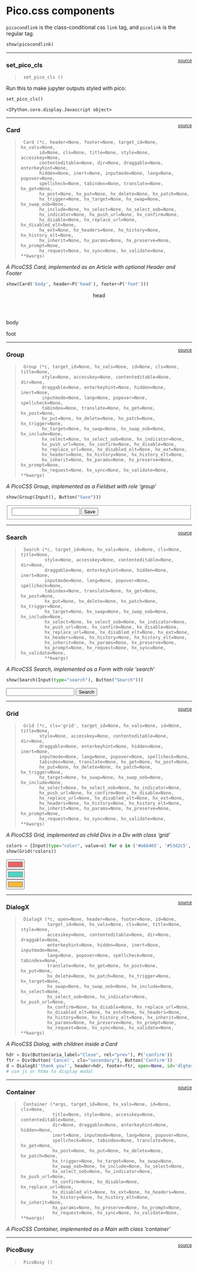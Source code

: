 # Pico.css components


<!-- WARNING: THIS FILE WAS AUTOGENERATED! DO NOT EDIT! -->

`picocondlink` is the class-conditional css `link` tag, and `picolink`
is the regular tag.

``` python
show(picocondlink)
```

<link rel="stylesheet" href="https://cdn.jsdelivr.net/npm/@picocss/pico@latest/css/pico.conditional.min.css">
&#10;<style>:root { --pico-font-size: 100%; }</style>

------------------------------------------------------------------------

<a
href="https://github.com/AnswerDotAI/fasthtml/blob/main/fasthtml/pico.py#L30"
target="_blank" style="float:right; font-size:smaller">source</a>

### set_pico_cls

>      set_pico_cls ()

Run this to make jupyter outputs styled with pico:

``` python
set_pico_cls()
```

    <IPython.core.display.Javascript object>

------------------------------------------------------------------------

<a
href="https://github.com/AnswerDotAI/fasthtml/blob/main/fasthtml/pico.py#L49"
target="_blank" style="float:right; font-size:smaller">source</a>

### Card

>      Card (*c, header=None, footer=None, target_id=None, hx_vals=None,
>            id=None, cls=None, title=None, style=None, accesskey=None,
>            contenteditable=None, dir=None, draggable=None, enterkeyhint=None,
>            hidden=None, inert=None, inputmode=None, lang=None, popover=None,
>            spellcheck=None, tabindex=None, translate=None, hx_get=None,
>            hx_post=None, hx_put=None, hx_delete=None, hx_patch=None,
>            hx_trigger=None, hx_target=None, hx_swap=None, hx_swap_oob=None,
>            hx_include=None, hx_select=None, hx_select_oob=None,
>            hx_indicator=None, hx_push_url=None, hx_confirm=None,
>            hx_disable=None, hx_replace_url=None, hx_disabled_elt=None,
>            hx_ext=None, hx_headers=None, hx_history=None, hx_history_elt=None,
>            hx_inherit=None, hx_params=None, hx_preserve=None, hx_prompt=None,
>            hx_request=None, hx_sync=None, hx_validate=None, **kwargs)

*A PicoCSS Card, implemented as an Article with optional Header and
Footer*

``` python
show(Card('body', header=P('head'), footer=P('foot')))
```

<article>
  <header><p>head</p>
</header>
body
  <footer><p>foot</p>
</footer>
</article>

------------------------------------------------------------------------

<a
href="https://github.com/AnswerDotAI/fasthtml/blob/main/fasthtml/pico.py#L57"
target="_blank" style="float:right; font-size:smaller">source</a>

### Group

>      Group (*c, target_id=None, hx_vals=None, id=None, cls=None, title=None,
>             style=None, accesskey=None, contenteditable=None, dir=None,
>             draggable=None, enterkeyhint=None, hidden=None, inert=None,
>             inputmode=None, lang=None, popover=None, spellcheck=None,
>             tabindex=None, translate=None, hx_get=None, hx_post=None,
>             hx_put=None, hx_delete=None, hx_patch=None, hx_trigger=None,
>             hx_target=None, hx_swap=None, hx_swap_oob=None, hx_include=None,
>             hx_select=None, hx_select_oob=None, hx_indicator=None,
>             hx_push_url=None, hx_confirm=None, hx_disable=None,
>             hx_replace_url=None, hx_disabled_elt=None, hx_ext=None,
>             hx_headers=None, hx_history=None, hx_history_elt=None,
>             hx_inherit=None, hx_params=None, hx_preserve=None, hx_prompt=None,
>             hx_request=None, hx_sync=None, hx_validate=None, **kwargs)

*A PicoCSS Group, implemented as a Fieldset with role ‘group’*

``` python
show(Group(Input(), Button("Save")))
```

<fieldset role="group">
  <input>
  <button>Save</button>
</fieldset>

------------------------------------------------------------------------

<a
href="https://github.com/AnswerDotAI/fasthtml/blob/main/fasthtml/pico.py#L63"
target="_blank" style="float:right; font-size:smaller">source</a>

### Search

>      Search (*c, target_id=None, hx_vals=None, id=None, cls=None, title=None,
>              style=None, accesskey=None, contenteditable=None, dir=None,
>              draggable=None, enterkeyhint=None, hidden=None, inert=None,
>              inputmode=None, lang=None, popover=None, spellcheck=None,
>              tabindex=None, translate=None, hx_get=None, hx_post=None,
>              hx_put=None, hx_delete=None, hx_patch=None, hx_trigger=None,
>              hx_target=None, hx_swap=None, hx_swap_oob=None, hx_include=None,
>              hx_select=None, hx_select_oob=None, hx_indicator=None,
>              hx_push_url=None, hx_confirm=None, hx_disable=None,
>              hx_replace_url=None, hx_disabled_elt=None, hx_ext=None,
>              hx_headers=None, hx_history=None, hx_history_elt=None,
>              hx_inherit=None, hx_params=None, hx_preserve=None,
>              hx_prompt=None, hx_request=None, hx_sync=None, hx_validate=None,
>              **kwargs)

*A PicoCSS Search, implemented as a Form with role ‘search’*

``` python
show(Search(Input(type="search"), Button("Search")))
```

<form enctype="multipart/form-data" role="search">
  <input type="search">
  <button>Search</button>
</form>

------------------------------------------------------------------------

<a
href="https://github.com/AnswerDotAI/fasthtml/blob/main/fasthtml/pico.py#L69"
target="_blank" style="float:right; font-size:smaller">source</a>

### Grid

>      Grid (*c, cls='grid', target_id=None, hx_vals=None, id=None, title=None,
>            style=None, accesskey=None, contenteditable=None, dir=None,
>            draggable=None, enterkeyhint=None, hidden=None, inert=None,
>            inputmode=None, lang=None, popover=None, spellcheck=None,
>            tabindex=None, translate=None, hx_get=None, hx_post=None,
>            hx_put=None, hx_delete=None, hx_patch=None, hx_trigger=None,
>            hx_target=None, hx_swap=None, hx_swap_oob=None, hx_include=None,
>            hx_select=None, hx_select_oob=None, hx_indicator=None,
>            hx_push_url=None, hx_confirm=None, hx_disable=None,
>            hx_replace_url=None, hx_disabled_elt=None, hx_ext=None,
>            hx_headers=None, hx_history=None, hx_history_elt=None,
>            hx_inherit=None, hx_params=None, hx_preserve=None, hx_prompt=None,
>            hx_request=None, hx_sync=None, hx_validate=None, **kwargs)

*A PicoCSS Grid, implemented as child Divs in a Div with class ‘grid’*

``` python
colors = [Input(type="color", value=o) for o in ('#e66465', '#53d2c5', '#f6b73c')]
show(Grid(*colors))
```

<div class="grid">
  <div><input type="color" value="#e66465">
</div>
  <div><input type="color" value="#53d2c5">
</div>
  <div><input type="color" value="#f6b73c">
</div>
</div>

------------------------------------------------------------------------

<a
href="https://github.com/AnswerDotAI/fasthtml/blob/main/fasthtml/pico.py#L76"
target="_blank" style="float:right; font-size:smaller">source</a>

### DialogX

>      DialogX (*c, open=None, header=None, footer=None, id=None,
>               target_id=None, hx_vals=None, cls=None, title=None, style=None,
>               accesskey=None, contenteditable=None, dir=None, draggable=None,
>               enterkeyhint=None, hidden=None, inert=None, inputmode=None,
>               lang=None, popover=None, spellcheck=None, tabindex=None,
>               translate=None, hx_get=None, hx_post=None, hx_put=None,
>               hx_delete=None, hx_patch=None, hx_trigger=None, hx_target=None,
>               hx_swap=None, hx_swap_oob=None, hx_include=None, hx_select=None,
>               hx_select_oob=None, hx_indicator=None, hx_push_url=None,
>               hx_confirm=None, hx_disable=None, hx_replace_url=None,
>               hx_disabled_elt=None, hx_ext=None, hx_headers=None,
>               hx_history=None, hx_history_elt=None, hx_inherit=None,
>               hx_params=None, hx_preserve=None, hx_prompt=None,
>               hx_request=None, hx_sync=None, hx_validate=None, **kwargs)

*A PicoCSS Dialog, with children inside a Card*

``` python
hdr = Div(Button(aria_label="Close", rel="prev"), P('confirm'))
ftr = Div(Button('Cancel', cls="secondary"), Button('Confirm'))
d = DialogX('thank you!', header=hdr, footer=ftr, open=None, id='dlgtest')
# use js or htmx to display modal
```

------------------------------------------------------------------------

<a
href="https://github.com/AnswerDotAI/fasthtml/blob/main/fasthtml/pico.py#L83"
target="_blank" style="float:right; font-size:smaller">source</a>

### Container

>      Container (*args, target_id=None, hx_vals=None, id=None, cls=None,
>                 title=None, style=None, accesskey=None, contenteditable=None,
>                 dir=None, draggable=None, enterkeyhint=None, hidden=None,
>                 inert=None, inputmode=None, lang=None, popover=None,
>                 spellcheck=None, tabindex=None, translate=None, hx_get=None,
>                 hx_post=None, hx_put=None, hx_delete=None, hx_patch=None,
>                 hx_trigger=None, hx_target=None, hx_swap=None,
>                 hx_swap_oob=None, hx_include=None, hx_select=None,
>                 hx_select_oob=None, hx_indicator=None, hx_push_url=None,
>                 hx_confirm=None, hx_disable=None, hx_replace_url=None,
>                 hx_disabled_elt=None, hx_ext=None, hx_headers=None,
>                 hx_history=None, hx_history_elt=None, hx_inherit=None,
>                 hx_params=None, hx_preserve=None, hx_prompt=None,
>                 hx_request=None, hx_sync=None, hx_validate=None, **kwargs)

*A PicoCSS Container, implemented as a Main with class ‘container’*

------------------------------------------------------------------------

<a
href="https://github.com/AnswerDotAI/fasthtml/blob/main/fasthtml/pico.py#L88"
target="_blank" style="float:right; font-size:smaller">source</a>

### PicoBusy

>      PicoBusy ()
